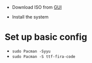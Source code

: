 - Download ISO from [GUI](https://archlinuxgui.in/download.html#i3)

- Install the system

# Set up basic config

- `sudo Pacman -Syyu`
- `sudo Pacman -S ttf-fira-code`

